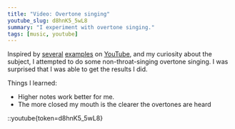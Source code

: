```yaml
---
title: "Video: Overtone singing"
youtube_slug: d8hnK5_5wL8
summary: "I experiment with overtone singing."
tags: [music, youtube]
---
```


Inspired by [several](http://www.youtube.com/watch?v=BtsjKPqKgzg) [examples](http://www.youtube.com/watch?v=kFWYSW4vfcA&feature=related) on [YouTube](http://www.youtube.com/watch?v=YKK5I9_LFZM&feature=related), and my curiosity about the subject, I attempted to do some non-throat-singing overtone singing. I was surprised that I was able to get the results I did.

Things I learned:

- Higher notes work better for me.
- The more closed my mouth is the clearer the overtones are heard

::youtube{token=d8hnK5_5wL8}
